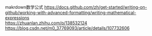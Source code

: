 makrdown数学公式
https://docs.github.com/zh/get-started/writing-on-github/working-with-advanced-formatting/writing-mathematical-expressions<br>
https://zhuanlan.zhihu.com/p/138532124<br>
https://blog.csdn.net/m0_37769093/article/details/107732606<br>
